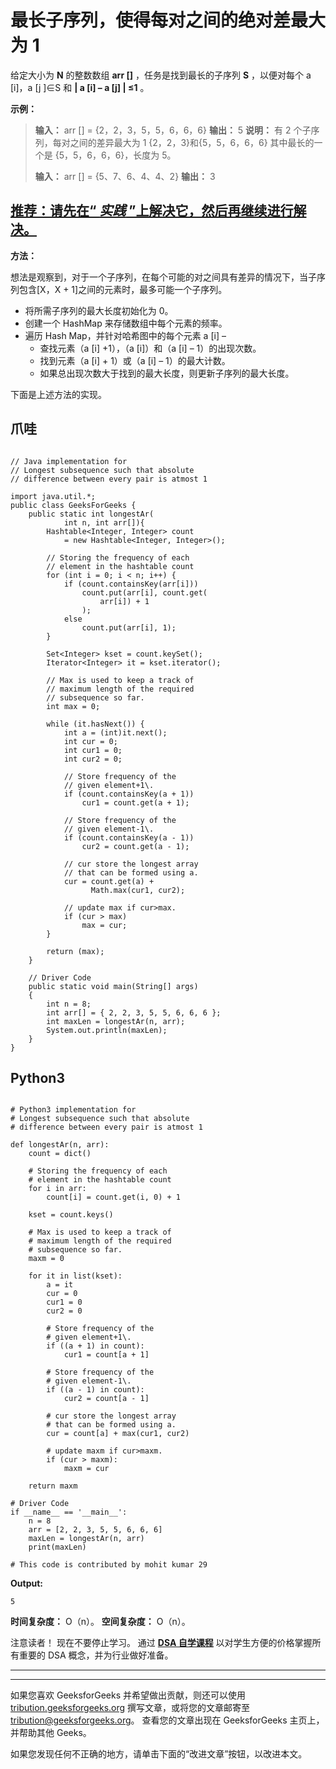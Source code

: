 # 最长子序列，使得每对之间的绝对差最大为 1

给定大小为 **N** 的整数数组 **arr []** ，任务是找到最长的子序列 **S** ，以便对每个 a [i]，a [j ]∈S 和 **| a [i] – a [j] | ≤1** 。

**示例：**

> **输入：** arr [] = {2，2，3，5，5，6，6，6}
> **输出：** 5
> **说明：**
> 有 2 个子序列，每对之间的差异最大为 1
> {2，2，3}和{5，5，6，6，6}
> 其中最长的一个是 {5，5，6，6，6}，长度为 5。
> 
> **输入：** arr [] = {5、7、6、4、4、2}
> **输出：** 3

## [推荐：请先在“ ***<u>实践</u>*** ”上解决它，然后再继续进行解决。](https://practice.geeksforgeeks.org/problems/longest-consecutive-subsequence/0)

**方法：**

想法是观察到，对于一个子序列，在每个可能的对之间具有差异的情况下，当子序列包含[X，X + 1]之间的元素时，最多可能一个子序列。

*   将所需子序列的最大长度初始化为 0。
*   创建一个 HashMap 来存储数组中每个元素的频率。
*   遍历 Hash Map，并针对哈希图中的每个元素 a [i] –
    *   查找元素（a [i] +1），（a [i]）和（a [i] – 1）的出现次数。
    *   找到元素（a [i] + 1）或（a [i] – 1）的最大计数。
    *   如果总出现次数大于找到的最大长度，则更新子序列的最大长度。

下面是上述方法的实现。

## 爪哇

```

// Java implementation for  
// Longest subsequence such that absolute 
// difference between every pair is atmost 1 

import java.util.*; 
public class GeeksForGeeks { 
    public static int longestAr( 
            int n, int arr[]){ 
        Hashtable<Integer, Integer> count 
            = new Hashtable<Integer, Integer>(); 

        // Storing the frequency of each 
        // element in the hashtable count 
        for (int i = 0; i < n; i++) { 
            if (count.containsKey(arr[i])) 
                count.put(arr[i], count.get( 
                    arr[i]) + 1
                ); 
            else
                count.put(arr[i], 1); 
        } 

        Set<Integer> kset = count.keySet(); 
        Iterator<Integer> it = kset.iterator(); 

        // Max is used to keep a track of 
        // maximum length of the required  
        // subsequence so far. 
        int max = 0; 

        while (it.hasNext()) { 
            int a = (int)it.next(); 
            int cur = 0; 
            int cur1 = 0; 
            int cur2 = 0; 

            // Store frequency of the 
            // given element+1\. 
            if (count.containsKey(a + 1)) 
                cur1 = count.get(a + 1); 

            // Store frequency of the 
            // given element-1\. 
            if (count.containsKey(a - 1)) 
                cur2 = count.get(a - 1); 

            // cur store the longest array  
            // that can be formed using a. 
            cur = count.get(a) + 
                  Math.max(cur1, cur2); 

            // update max if cur>max. 
            if (cur > max) 
                max = cur; 
        } 

        return (max); 
    } 

    // Driver Code 
    public static void main(String[] args) 
    { 
        int n = 8; 
        int arr[] = { 2, 2, 3, 5, 5, 6, 6, 6 }; 
        int maxLen = longestAr(n, arr); 
        System.out.println(maxLen); 
    } 
} 

```

## Python3

```

# Python3 implementation for 
# Longest subsequence such that absolute 
# difference between every pair is atmost 1 

def longestAr(n, arr): 
    count = dict() 

    # Storing the frequency of each 
    # element in the hashtable count 
    for i in arr: 
        count[i] = count.get(i, 0) + 1

    kset = count.keys() 

    # Max is used to keep a track of 
    # maximum length of the required 
    # subsequence so far. 
    maxm = 0

    for it in list(kset): 
        a = it 
        cur = 0
        cur1 = 0
        cur2 = 0

        # Store frequency of the 
        # given element+1\. 
        if ((a + 1) in count): 
            cur1 = count[a + 1] 

        # Store frequency of the 
        # given element-1\. 
        if ((a - 1) in count): 
            cur2 = count[a - 1] 

        # cur store the longest array 
        # that can be formed using a. 
        cur = count[a] + max(cur1, cur2) 

        # update maxm if cur>maxm. 
        if (cur > maxm): 
            maxm = cur 

    return maxm 

# Driver Code 
if __name__ == '__main__': 
    n = 8
    arr = [2, 2, 3, 5, 5, 6, 6, 6] 
    maxLen = longestAr(n, arr) 
    print(maxLen) 

# This code is contributed by mohit kumar 29 

```

**Output:**

```
5

```

**时间复杂度：** O（n）。
**空间复杂度：** O（n）。

注意读者！ 现在不要停止学习。 通过 [**DSA 自学课程**](https://practice.geeksforgeeks.org/courses/dsa-self-paced?utm_source=geeksforgeeks&utm_medium=article&utm_campaign=gfg_article_dsa_content_bottom) 以对学生方便的价格掌握所有重要的 DSA 概念，并为行业做好准备。

* * *

* * *

如果您喜欢 GeeksforGeeks 并希望做出贡献，则还可以使用 [tribution.geeksforgeeks.org](https://contribute.geeksforgeeks.org/) 撰写文章，或将您的文章邮寄至 tribution@geeksforgeeks.org。 查看您的文章出现在 GeeksforGeeks 主页上，并帮助其他 Geeks。

如果您发现任何不正确的地方，请单击下面的“改进文章”按钮，以改进本文。